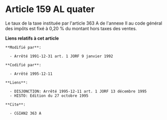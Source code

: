 # Article 159 AL quater

Le taux de la taxe instituée par l'article 363 A de l'annexe II au code général des impôts est fixé à 0,20 % du montant hors
taxes des ventes.

**Liens relatifs à cet article**

	**Modifié par**:

	  - Arrêté 1991-12-31 art. 1 JORF 9 janvier 1992

	**Codifié par**:

	  - Arrêté 1995-12-11

	**Liens**:

	  - DISJONCTION: Arrêté 1995-12-11 art. 1 JORF 13 décembre 1995
	  - HISTO: Edition du 27 octobre 1995

	**Cite**:

	  - CGIAN2 363 A
